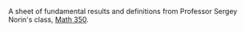 A sheet of fundamental results and definitions from Professor Sergey Norin's class, [Math 350](https://www.mcgill.ca/study/2023-2024/courses/math-350).
